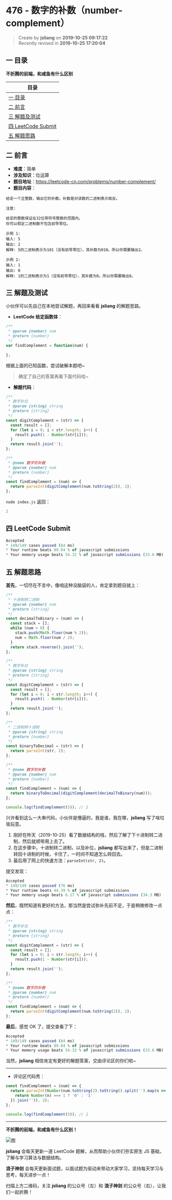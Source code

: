 476 - 数字的补数（number-complement）
===

> Create by **jsliang** on **2019-10-25 09:17:22**  
> Recently revised in **2019-10-25 17:20:04**

## <a name="chapter-one" id="chapter-one">一 目录</a>

**不折腾的前端，和咸鱼有什么区别**

| 目录 |
| --- | 
| [一 目录](#chapter-one) | 
| [二 前言](#chapter-two) |
| [三 解题及测试](#chapter-three) |
| [四 LeetCode Submit](#chapter-four) |
| [五 解题思路](#chapter-five) |

## <a name="chapter-two" id="chapter-two">二 前言</a>



* **难度**：简单
* **涉及知识**：位运算
* **题目地址**：https://leetcode-cn.com/problems/number-complement/
* **题目内容**：

```
给定一个正整数，输出它的补数。补数是对该数的二进制表示取反。

注意:

给定的整数保证在32位带符号整数的范围内。
你可以假定二进制数不包含前导零位。

示例 1:
输入: 5
输出: 2
解释: 5的二进制表示为101（没有前导零位），其补数为010。所以你需要输出2。

示例 2:
输入: 1
输出: 0
解释: 1的二进制表示为1（没有前导零位），其补数为0。所以你需要输出0。
```

## <a name="chapter-three" id="chapter-three">三 解题及测试</a>



小伙伴可以先自己在本地尝试解题，再回来看看 **jsliang** 的解题思路。

* **LeetCode 给定函数体**：

```js
/**
 * @param {number} num
 * @return {number}
 */
var findComplement = function(num) {
  
};
```

根据上面的已知函数，尝试破解本题吧~

> 确定了自己的答案再看下面代码哈~

* **解题代码**：

```js
/**
 * 数字补位
 * @param {string} string 
 * @return {string}
 */
const digitComplement = (str) => {
  const result = [];
  for (let i = 0; i < str.length; i++) {
    result.push(1 - Number(str[i]));
  }
  return result.join('');
};

/**
 * @name 数字的补数
 * @param {number} num
 * @return {number}
 */
const findComplement = (num) => {
  return parseInt(digitComplement(num.toString(2)), 2);
};
```

`node index.js` 返回：

```js
2
```

## <a name="chapter-four" id="chapter-four">四 LeetCode Submit</a>



```js
Accepted
* 149/149 cases passed (64 ms)
* Your runtime beats 89.84 % of javascript submissions
* Your memory usage beats 54.32 % of javascript submissions (33.6 MB)
```

## <a name="chapter-five" id="chapter-five">五 解题思路</a>



**首先**，一切尽在不言中，像咱这种没脑袋的人，肯定拿到题目就上：

```js
/**
 * 十进制转二进制
 * @param {number} num 
 * @return {string}
 */
const decimalToBinary = (num) => {
  const stack = [];
  while (num > 0) {
    stack.push(Math.floor(num % 2));
    num = Math.floor(num / 2);
  }
  return stack.reverse().join('');
};

/**
 * 数字补位
 * @param {string} string 
 * @return {string}
 */
const digitComplement = (str) => {
  const result = [];
  for (let i = 0; i < str.length; i++) {
    result.push(1 - Number(str[i]));
  }
  return result.join('');
};

/**
 * 二进制转十进制
 * @param {string} string
 * @return {number} 
 */
const binaryToDecimal = (str) => {
  return parseInt(str, 2);
};

/**
 * @name 数字的补数
 * @param {number} num
 * @return {number}
 */
const findComplement = (num) => {
  return binaryToDecimal(digitComplement(decimalToBinary(num)));
};

console.log(findComplement(5)); // 2
```

兴许看到这么一大串代码，小伙伴是懵逼的，我是谁，我在哪，**jsliang** 写了啥垃圾玩意。

1. 刚好在昨天（2019-10-25）看了数据结构的栈，然后了解了下十进制转二进制，然后就顺带用上去了。
2. 在这步骤中，十进制转二进制，以及补位，**jsliang** 都写出来了，但是二进制转回十进制的时候，卡住了，一时间不知道怎么转回去。
3. 最后用了网上的快速方法：`parseInt(str, 2)`。

提交发现：

```js
Accepted
* 149/149 cases passed (76 ms)
* Your runtime beats 44.39 % of javascript submissions
* Your memory usage beats 6.17 % of javascript submissions (34.3 MB)
```

**然后**，既然知道有更好的方法，那当然是尝试弥补先前不足，于是稍微修改一点点：

```js
/**
 * 数字补位
 * @param {string} string 
 * @return {string}
 */
const digitComplement = (str) => {
  const result = [];
  for (let i = 0; i < str.length; i++) {
    result.push(1 - Number(str[i]));
  }
  return result.join('');
};

/**
 * @name 数字的补数
 * @param {number} num
 * @return {number}
 */
const findComplement = (num) => {
  return parseInt(digitComplement(num.toString(2)), 2);
};
```

**最后**，感觉 OK 了，提交查看了下：

```js
Accepted
* 149/149 cases passed (64 ms)
* Your runtime beats 89.84 % of javascript submissions
* Your memory usage beats 54.32 % of javascript submissions (33.6 MB)
```

当然，**jsliang** 相信肯定有更好的解题答案，交由评论区的你们啦~

---

* 评论区代码秀：

```js
const findComplement = (num) => {
  return parseInt(Number(num.toString(2).toString().split('').map(n => {
    return Number(n) === 1 ? '0' : '1'
  }).join('')), 2);
};

console.log(findComplement(5)); // 2
```

---

**不折腾的前端，和咸鱼有什么区别！**

![图](../../../public-repertory/img/z-index-small.png)

**jsliang** 会每天更新一道 LeetCode 题解，从而帮助小伙伴们夯实原生 JS 基础，了解与学习算法与数据结构。

**浪子神剑** 会每天更新面试题，以面试题为驱动来带动大家学习，坚持每天学习与思考，每天进步一点！

扫描上方二维码，关注 **jsliang** 的公众号（左）和 **浪子神剑** 的公众号（右），让我们一起折腾！

